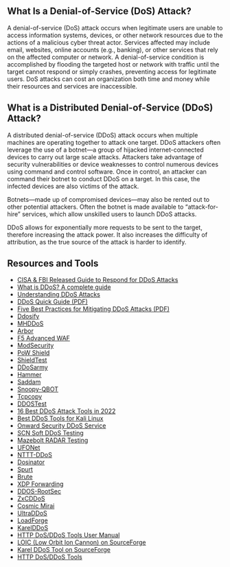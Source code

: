What Is a Denial-of-Service (DoS) Attack?
-----------------------------------------
A denial-of-service (DoS) attack occurs when legitimate users are unable to access information systems, devices, or other network resources due to the actions of a malicious cyber threat actor. Services affected may include email, websites, online accounts (e.g., banking), or other services that rely on the affected computer or network. A denial-of-service condition is accomplished by flooding the targeted host or network with traffic until the target cannot respond or simply crashes, preventing access for legitimate users. DoS attacks can cost an organization both time and money while their resources and services are inaccessible.

What is a Distributed Denial-of-Service (DDoS) Attack?
------------------------------------------------------
A distributed denial-of-service (DDoS) attack occurs when multiple machines are operating together to attack one target. DDoS attackers often leverage the use of a botnet—a group of hijacked internet-connected devices to carry out large scale attacks. Attackers take advantage of security vulnerabilities or device weaknesses to control numerous devices using command and control software. Once in control, an attacker can command their botnet to conduct DDoS on a target. In this case, the infected devices are also victims of the attack.

Botnets—made up of compromised devices—may also be rented out to other potential attackers. Often the botnet is made available to “attack-for-hire” services, which allow unskilled users to launch DDoS attacks.

DDoS allows for exponentially more requests to be sent to the target, therefore increasing the attack power. It also increases the difficulty of attribution, as the true source of the attack is harder to identify.

Resources and Tools
-------------------
- [CISA & FBI Released Guide to Respond for DDoS Attacks](https://cybersecuritynews.com/cisa-fbi-released-guide-ddos-attacks/)
- [What is DDoS? A complete guide](https://portswigger.net/daily-swig/what-is-ddos-a-complete-guide)
- [Understanding DDoS Attacks](https://www.cloudflare.com/learning/ddos/what-is-a-ddos-attack/)
- [DDoS Quick Guide (PDF)](https://www.cisa.gov/sites/default/files/publications/DDoS%20Quick%20Guide.pdf)
- [Five Best Practices for Mitigating DDoS Attacks (PDF)](https://www.cloudflare.com/resources/assets/slt3lc6tev37/bNnFz1PMZtHvYsCWrl3n1/fe46ed61db9ee7d9e4466484d6612de7/Five-Best-Practices-for-Mitigating-DDoS-Attacks-WP.pdf)
- [Ddosify](https://github.com/ddosify/ddosify)
- [MHDDoS](https://github.com/MatrixTM/MHDDoS)
- [Arbor](https://www.netscout.com/arbor)
- [F5 Advanced WAF](https://www.f5.com/products/big-ip-services/advanced-waf)
- [ModSecurity](https://github.com/SpiderLabs/ModSecurity)
- [PoW Shield](https://github.com/RuiSiang/PoW-Shield)
- [ShieldTest](https://www.shieldtest.com/)
- [DDoSarmy](https://github.com/XORbit01/ddosarmy)
- [Hammer](https://github.com/cyweb/hammer)
- [Saddam](https://github.com/OffensivePython/Saddam)
- [Snoopy-QBOT](https://github.com/uvoid/Snoopy-QBOT)
- [Tcpcopy](https://github.com/session-replay-tools/tcpcopy)
- [DDOSTest](https://ddostest.me/)
- [16 Best DDoS Attack Tools in 2022](https://securityboulevard.com/2022/12/16-best-ddos-attack-tools-in-2022/)
- [Best DDoS Tools for Kali Linux](https://www.javatpoint.com/best-ddos-tools-for-kali-linux)
- [Onward Security DDoS Service](https://www.onwardsecurity.com/en/service-detail/DDoS/)
- [SCN Soft DDoS Testing](https://www.scnsoft.com/services/security/testing/ddos)
- [Mazebolt RADAR Testing](https://mazebolt.com/radar-testing/)
- [UFONet](https://github.com/epsylon/ufonet)
- [NTTT-DDoS](https://github.com/KAR13MA09/NTTT-DDoS)
- [Dosinator](https://github.com/HalilDeniz/Dosinator)
- [Spurt](https://github.com/zer-far/spurt)
- [Brute](https://github.com/billythegoat356/Brute)
- [XDP Forwarding](https://github.com/gamemann/XDP-Forwarding)
- [DDOS-RootSec](https://github.com/R00tS3c/DDOS-RootSec)
- [ZxCDDoS](https://github.com/hoaan1995/ZxCDDoS)
- [Cosmic Mirai](https://github.com/hoaan1995/Cosmic-Mirai)
- [UltraDDoS](https://sourceforge.net/projects/ultraddos/)
- [LoadForge](https://loadforge.com/product/about)
- [KarelDDoS](https://sourceforge.net/projects/karelddos/)
- [HTTP DoS/DDoS Tools User Manual](https://packetstormsecurity.com/files/156347/HTTP-DoS-DDoS-Tools-User-Manual.html)
- [LOIC (Low Orbit Ion Cannon) on SourceForge](https://sourceforge.net/projects/loic/)
- [Karel DDoS Tool on SourceForge](https://sourceforge.net/projects/karelddos/)
- [HTTP DoS/DDoS Tools](https://packetstormsecurity.com/files/156347/HTTP-DoS-DDoS-Tools-User-Manual.html)
